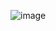 
![image](https://user-images.githubusercontent.com/23183802/146267921-ebd1d18d-c07a-462e-b486-928423d1f1fe.png)
